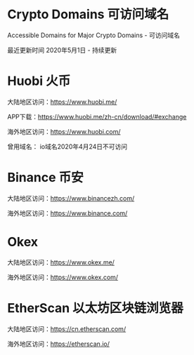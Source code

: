 # Crypto Domains 可访问域名
Accessible Domains for Major Crypto Domains - 可访问域名

最近更新时间 2020年5月1日 - 持续更新

# Huobi 火币

大陆地区访问：https://www.huobi.me/

APP下载：https://www.huobi.me/zh-cn/download/#exchange

海外地区访问：https://www.huobi.com/


曾用域名：
io域名2020年4月24日不可访问

# Binance 币安

大陆地区访问：https://www.binancezh.com/

海外地区访问：https://www.binance.com/


# Okex

大陆地区访问：https://www.okex.me/

海外地区访问：https://www.okex.com/



# EtherScan 以太坊区块链浏览器

大陆地区访问：https://cn.etherscan.com/

海外地区访问：https://etherscan.io/

